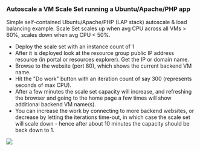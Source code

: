 ### Autoscale a VM Scale Set running a Ubuntu/Apache/PHP app ###

Simple self-contained Ubuntu/Apache/PHP (LAP stack) autoscale & load balancing example. Scale Set scales up when avg CPU across all VMs > 60%, scales down when avg CPU < 50%.

- Deploy the scale set with an instance count of 1 
- After it is deployed look at the resource group public IP address resource (in portal or resources explorer). Get the IP or domain name.
- Browse to the website (port 80), which shows the current backend VM name.
- Hit the "Do work" button with an iteration count of say 300 (represents seconds of max CPU).
- After a few minutes the scale set capacity will increase, and refreshing the browser and going to the home page a few times will show additional backend VM name(s).
- You can increase the work by connecting to more backend websites, or decrease by letting the iterations time-out, in which case the scale set will scale down - hence after about 10 minutes the capacity should be back down to 1.


<a href="https://portal.azure.com/#create/Microsoft.Template/uri/https%3A%2F%2Fraw.githubusercontent.com%2Fazure%2Fazure-quickstart-templates%2Fmaster%2F201-vmss-lapstack-autoscale%2Fazuredeploy.json" target="_blank">
    <img src="http://azuredeploy.net/deploybutton.png"/>
</a>
<br/><br/>
